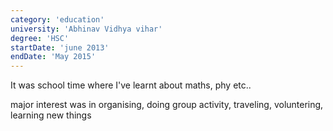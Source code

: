 ```yaml
---
category: 'education'
university: 'Abhinav Vidhya vihar'
degree: 'HSC'
startDate: 'june 2013'
endDate: 'May 2015'
---
```


It was school time where I've learnt about maths, phy etc..

major interest was in organising, doing group activity, traveling, voluntering, learning new things
